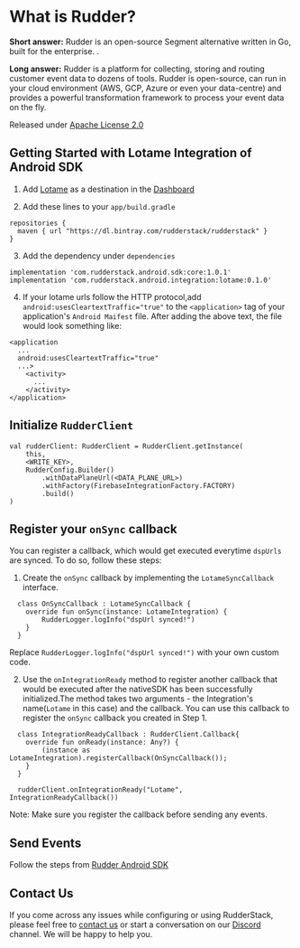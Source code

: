 # What is Rudder?

**Short answer:** 
Rudder is an open-source Segment alternative written in Go, built for the enterprise. .

**Long answer:** 
Rudder is a platform for collecting, storing and routing customer event data to dozens of tools. Rudder is open-source, can run in your cloud environment (AWS, GCP, Azure or even your data-centre) and provides a powerful transformation framework to process your event data on the fly.

Released under [Apache License 2.0](https://www.apache.org/licenses/LICENSE-2.0)

## Getting Started with Lotame Integration of Android SDK
1. Add [Lotame](https://www.lotame.com) as a destination in the [Dashboard](https://app.rudderlabs.com/)

2. Add these lines to your ```app/build.gradle```
```
repositories {
  maven { url "https://dl.bintray.com/rudderstack/rudderstack" }
}
```
3. Add the dependency under ```dependencies```
```
implementation 'com.rudderstack.android.sdk:core:1.0.1'
implementation 'com.rudderstack.android.integration:lotame:0.1.0'
```
4. If your lotame urls follow the HTTP protocol,add `android:usesCleartextTraffic="true"` to the `<application>` tag of your application's `Android Maifest` file.
After adding the above text, the file would look something like:
```
<application
  ...
  android:usesCleartextTraffic="true"
  ...>
    <activity>
      ...
    </activity>
</application>
```

## Initialize ```RudderClient```
```
val rudderClient: RudderClient = RudderClient.getInstance(
    this,
    <WRITE_KEY>,
    RudderConfig.Builder()
        .withDataPlaneUrl(<DATA_PLANE_URL>)
        .withFactory(FirebaseIntegrationFactory.FACTORY)
        .build()
)
```

## Register your `onSync` callback
You can register a callback, which would get executed everytime `dspUrls` are synced.
To do so, follow these steps:
1. Create the `onSync` callback by implementing the `LotameSyncCallback` interface.
```
  class OnSyncCallback : LotameSyncCallback {
    override fun onSync(instance: LotameIntegration) {
        RudderLogger.logInfo("dspUrl synced!")
    }
  }
```
Replace `RudderLogger.logInfo("dspUrl synced!")` with your own custom code.

2. Use the `onIntegrationReady` method to register another callback that would be executed after the nativeSDK has been successfully initialized.The method takes two arguments - the Integration's name(`Lotame` in this case) and the callback.
You can use this callback to register the `onSync` callback you created in Step 1.

```
  class IntegrationReadyCallback : RudderClient.Callback{
    override fun onReady(instance: Any?) {
        (instance as LotameIntegration).registerCallback(OnSyncCallback());
    }
  }

  rudderClient.onIntegrationReady("Lotame", IntegrationReadyCallback())
```
Note: Make sure you register the callback before sending any events.

## Send Events
Follow the steps from [Rudder Android SDK](https://github.com/rudderlabs/rudder-sdk-android)

## Contact Us
If you come across any issues while configuring or using RudderStack, please feel free to [contact us](https://rudderstack.com/contact/) or start a conversation on our [Discord](https://discordapp.com/invite/xNEdEGw) channel. We will be happy to help you.

